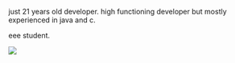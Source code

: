 just 21 years old developer. high functioning developer but mostly experienced in java and c. 

eee student. 

![](https://komarev.com/ghpvc/?username=koply&color=orange)
